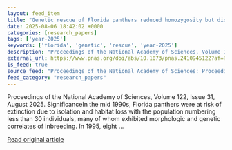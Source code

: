 ```yaml
---
layout: feed_item
title: "Genetic rescue of Florida panthers reduced homozygosity but did not swamp ancestral genotypes"
date: 2025-08-06 18:42:02 +0000
categories: [research_papers]
tags: ['year-2025']
keywords: ['florida', 'genetic', 'rescue', 'year-2025']
description: "Proceedings of the National Academy of Sciences, Volume 122, Issue 31, August 2025"
external_url: https://www.pnas.org/doi/abs/10.1073/pnas.2410945122?af=R
is_feed: true
source_feed: "Proceedings of the National Academy of Sciences: Proceedings of the National Academy of Sciences: Table of Contents"
feed_category: "research_papers"
---
```


Proceedings of the National Academy of Sciences, Volume 122, Issue 31, August 2025. SignificanceIn the mid 1990s, Florida panthers were at risk of extinction due to isolation and habitat loss with the population numbering less than 30 individuals, many of whom exhibited morphologic and genetic correlates of inbreeding. In 1995, eight ...

[Read original article](https://www.pnas.org/doi/abs/10.1073/pnas.2410945122?af=R)
